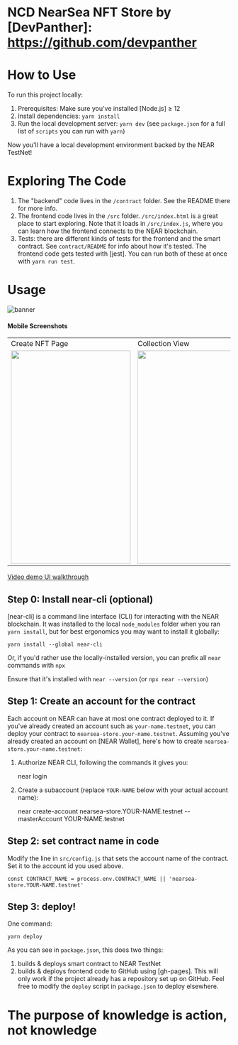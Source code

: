 NCD NearSea NFT Store by [DevPanther]: https://github.com/devpanther
==================

How to Use
===========

To run this project locally:

1. Prerequisites: Make sure you've installed [Node.js] ≥ 12
2. Install dependencies: `yarn install`
3. Run the local development server: `yarn dev` (see `package.json` for a
   full list of `scripts` you can run with `yarn`)

Now you'll have a local development environment backed by the NEAR TestNet!

Exploring The Code
==================

1. The "backend" code lives in the `/contract` folder. See the README there for
   more info.
2. The frontend code lives in the `/src` folder. `/src/index.html` is a great
   place to start exploring. Note that it loads in `/src/index.js`, where you
   can learn how the frontend connects to the NEAR blockchain.
3. Tests: there are different kinds of tests for the frontend and the smart
   contract. See `contract/README` for info about how it's tested. The frontend
   code gets tested with [jest]. You can run both of these at once with `yarn
   run test`.


Usage
======

![banner](https://raw.githubusercontent.com/devpanther/NCD-NFT-Store/main/readme-image/banner.png)

#### Mobile Screenshots

<table>
  <tr>
    <td>Create NFT Page</td>
     <td>Collection View</td>
     <td>Single NFT View</td>
  </tr>
  <tr>
    <td><img src="https://raw.githubusercontent.com/devpanther/NCD-NFT-Store/main/readme-image/phone1.png" width=270 height=480></td>
    <td><img src="https://raw.githubusercontent.com/devpanther/NCD-NFT-Store/main/readme-image/phone2.png" width=270 height=480></td>
    <td><img src="https://raw.githubusercontent.com/devpanther/NCD-NFT-Store/main/readme-image/phone3.png" width=270 height=480></td>
  </tr>
</table>

<a href="https://www.loom.com/share/2043afecb82c48f1a621f512f32a06d8" target="_blank">Video demo UI walkthrough</a>


Step 0: Install near-cli (optional)
-------------------------------------

[near-cli] is a command line interface (CLI) for interacting with the NEAR blockchain. It was installed to the local `node_modules` folder when you ran `yarn install`, but for best ergonomics you may want to install it globally:

    yarn install --global near-cli

Or, if you'd rather use the locally-installed version, you can prefix all `near` commands with `npx`

Ensure that it's installed with `near --version` (or `npx near --version`)


Step 1: Create an account for the contract
------------------------------------------

Each account on NEAR can have at most one contract deployed to it. If you've already created an account such as `your-name.testnet`, you can deploy your contract to `nearsea-store.your-name.testnet`. Assuming you've already created an account on [NEAR Wallet], here's how to create `nearsea-store.your-name.testnet`:

1. Authorize NEAR CLI, following the commands it gives you:

      near login

2. Create a subaccount (replace `YOUR-NAME` below with your actual account name):

      near create-account nearsea-store.YOUR-NAME.testnet --masterAccount YOUR-NAME.testnet


Step 2: set contract name in code
---------------------------------

Modify the line in `src/config.js` that sets the account name of the contract. Set it to the account id you used above.

    const CONTRACT_NAME = process.env.CONTRACT_NAME || 'nearsea-store.YOUR-NAME.testnet'


Step 3: deploy!
---------------

One command:

    yarn deploy

As you can see in `package.json`, this does two things:

1. builds & deploys smart contract to NEAR TestNet
2. builds & deploys frontend code to GitHub using [gh-pages]. This will only work if the project already has a repository set up on GitHub. Feel free to modify the `deploy` script in `package.json` to deploy elsewhere.


The purpose of knowledge is action, not knowledge
===============


